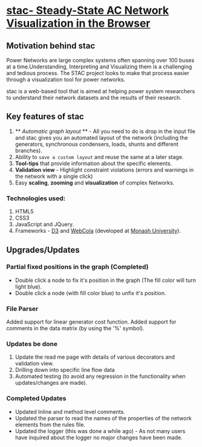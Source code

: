 # [stac- Steady-State AC Network Visualization in the Browser](http://immersive.erc.monash.edu.au/stac/)

## Motivation behind stac
Power Networks are large complex systems often spanning over 100 buses at a time.Understanding, Interpreting and Visualizing them is a challenging and tedious process. The STAC project looks to make that process easier through a visualization tool for power networks. <br>

stac is a web-based tool that is aimed at helping power system researchers to understand their network datasets and the results of their research.

## Key features of stac
1.  ** *Automatic graph layout* ** - All you need to do is drop in the input file and stac gives you an automated layout of the network (including the generators, synchronous condensers, loads, shunts and different branches).
2. Ability to `save a custom layout` and reuse the same at a later stage.
3. **Tool-tips** that provide information about the specific elements.
4. **Validation view** - Highlight constraint violations (errors and warnings in the network with a single click)
5. Easy **scaling**, **zooming** and **visualization** of complex Networks.

### Technologies used:
1. HTML5
2. CSS3
3. JavaScript and JQuery.
4. Frameworks - [D3](http://d3js.org/) and [WebCola](http://marvl.infotech.monash.edu/webcola/) (developed at [Monash University](http://www.infotech.monash.edu.au/)).<br>


## Upgrades/Updates

### Partial fixed positions in the graph (Completed)
- Double click a node to fix it's position in the graph (The fill color will turn light blue).
- Double click a node (with fill color blue) to unfix it's position.
### File Parser
Added support for linear generator cost function.
Added support for comments in the data matrix (by using the '%' symbol).

### Updates be done
1. Update the read me page with details of various decorators and validation view.
2. Drilling down into specific line flow data
3. Automated testing (to avoid any regression in the functionality when updates/changes are made).

### Completed Updates
- Updated Inline and method level comments.
- Updated the parser to read the names of the properties of the network elements from the rules file.
- Updated the logger (this was done a while ago) - As not many users have inquired about the logger no major changes have been made.